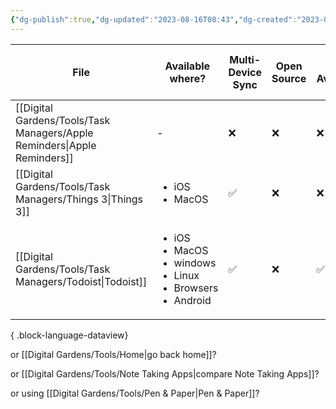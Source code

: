 ```yaml
---
{"dg-publish":true,"dg-updated":"2023-08-16T08:43","dg-created":"2023-08-04T10:07","title":"Task Management Apps","dg-permalink":"task-managers","dg-path":"Task Managers.md","permalink":"/task-managers/","dgPassFrontmatter":true,"created":"2023-08-04T10:07","updated":"2023-08-16T08:43"}
---
```



| File                                                                        | Available where?                                                                                   | Multi-Device Sync | Open Source | 2FA Available | Due & Do Dates | Attachment Support | Offline Access | API Available | Supports Plugins | Collaboration | Headquarters Location | Free Tier? | Individual Monthly (USD) | Individual Yearly (USD) | One-Time Payment Option? | One-Time Price | Discounts Available? |
| --------------------------------------------------------------------------- | -------------------------------------------------------------------------------------------------- | ----------------- | ----------- | ------------- | -------------- | ------------------ | -------------- | ------------- | ---------------- | ------------- | --------------------- | ---------- | ------------------------ | ----------------------- | ------------------------ | -------------- | -------------------- |
| [[Digital Gardens/Tools/Task Managers/Apple Reminders\|Apple Reminders]] | \-                                                                                                 | ❌                 | ❌           | ❌             | ❌              | ❌                  | ❌              | ❌             | ❌                | ❌             |                       | ❌          | \-                       | \-                      | ❌                        | \-             | ❌                    |
| [[Digital Gardens/Tools/Task Managers/Things 3\|Things 3]]               | <ul><li>iOS</li><li>MacOS</li></ul>                                                                | ✅                 | ❌           | ❌             | ✅              | ❌                  | ✅              | ❌             | ❌                | ❌             | Stuttgart, Germany    | ✅          | \-                       | \-                      | ❌                        | \-             | ❌                    |
| [[Digital Gardens/Tools/Task Managers/Todoist\|Todoist]]                 | <ul><li>iOS</li><li>MacOS</li><li>windows</li><li>Linux</li><li>Browsers</li><li>Android</li></ul> | ✅                 | ❌           | ✅             | ❌              | ✅                  | ✅              | ✅             | ✅                | ✅             | Palo Alto, CA         | ✅          | 5                        | 48                      | ❌                        | \-             | ✅                    |

{ .block-language-dataview}

or [[Digital Gardens/Tools/Home\|go back home]]?

or [[Digital Gardens/Tools/Note Taking Apps\|compare Note Taking Apps]]?

or using [[Digital Gardens/Tools/Pen & Paper\|Pen & Paper]]? 
